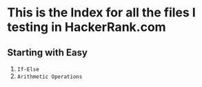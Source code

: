 # This is the Index for all the files I testing in HackerRank.com

## Starting with Easy

1. `If-Else`
2. `Arithmetic Operations`
